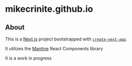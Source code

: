 # mikecrinite.github.io


## About

This is a [Next.js](https://nextjs.org) project bootstrapped with [`create-next-app`](https://nextjs.org/docs/app/api-reference/cli/create-next-app).

It utilizes the [Mantine](https://mantine.dev/) React Components library

It is a work in progress
